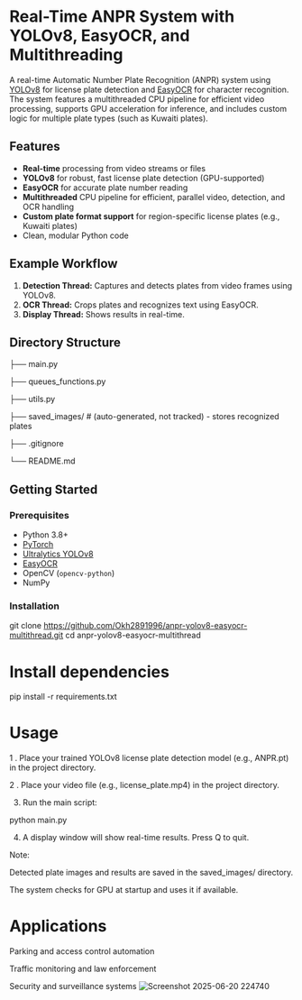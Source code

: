# Real-Time ANPR System with YOLOv8, EasyOCR, and Multithreading

A real-time Automatic Number Plate Recognition (ANPR) system using [YOLOv8](https://github.com/ultralytics/ultralytics) for license plate detection and [EasyOCR](https://github.com/JaidedAI/EasyOCR) for character recognition. The system features a multithreaded CPU pipeline for efficient video processing, supports GPU acceleration for inference, and includes custom logic for multiple plate types (such as Kuwaiti plates).



## Features

- **Real-time** processing from video streams or files
- **YOLOv8** for robust, fast license plate detection (GPU-supported)
- **EasyOCR** for accurate plate number reading
- **Multithreaded** CPU pipeline for efficient, parallel video, detection, and OCR handling
- **Custom plate format support** for region-specific license plates (e.g., Kuwaiti plates)
- Clean, modular Python code

## Example Workflow

1. **Detection Thread:** Captures and detects plates from video frames using YOLOv8.
2. **OCR Thread:** Crops plates and recognizes text using EasyOCR.
3. **Display Thread:** Shows results in real-time.

## Directory Structure

├── main.py

├── queues_functions.py

├── utils.py

├── saved_images/ # (auto-generated, not tracked) - stores recognized plates

├── .gitignore

└── README.md



## Getting Started

### Prerequisites

- Python 3.8+
- [PyTorch](https://pytorch.org/)
- [Ultralytics YOLOv8](https://github.com/ultralytics/ultralytics)
- [EasyOCR](https://github.com/JaidedAI/EasyOCR)
- OpenCV (`opencv-python`)
- NumPy

### Installation

git clone https://github.com/Okh2891996/anpr-yolov8-easyocr-multithread.git
cd anpr-yolov8-easyocr-multithread

# Install dependencies
pip install -r requirements.txt


# Usage
1 . Place your trained YOLOv8 license plate detection model (e.g., ANPR.pt) in the project directory.

2 . Place your video file (e.g., license_plate.mp4) in the project directory.

3. Run the main script:

python main.py


4. A display window will show real-time results. Press Q to quit.

Note:

Detected plate images and results are saved in the saved_images/ directory.


The system checks for GPU at startup and uses it if available.

# Applications
Parking and access control automation

Traffic monitoring and law enforcement

Security and surveillance systems
![Screenshot 2025-06-20 224740](https://github.com/user-attachments/assets/86d604db-2225-4130-8980-3c290634d049)
